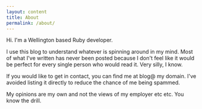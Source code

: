 ```yaml
---
layout: content
title: About
permalink: /about/
---
```


Hi.
I'm a Wellington based Ruby developer.

I use this blog to understand whatever is spinning around in my mind.
Most of what I've written has never been posted because I don't feel like it would be perfect for every single person who would read it.
Very silly, I know.

If you would like to get in contact, you can find me at blog@ my domain.
I've avoided listing it directly to reduce the chance of me being spammed.

My opinions are my own and not the views of my employer etc etc.
You know the drill.